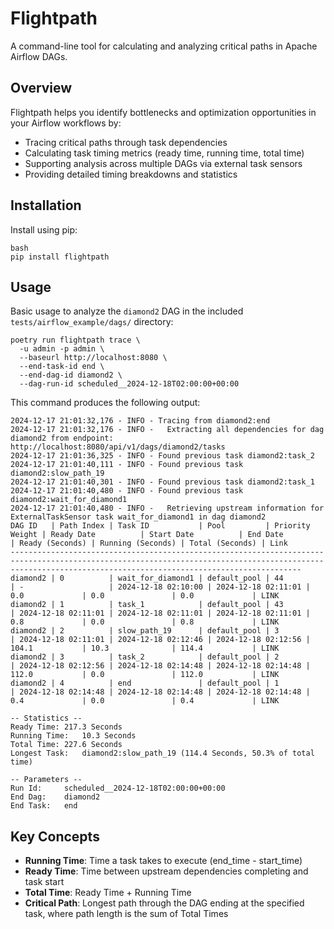 # Flightpath

A command-line tool for calculating and analyzing critical paths in Apache Airflow DAGs.

## Overview

Flightpath helps you identify bottlenecks and optimization opportunities in your Airflow workflows by:
- Tracing critical paths through task dependencies
- Calculating task timing metrics (ready time, running time, total time)
- Supporting analysis across multiple DAGs via external task sensors
- Providing detailed timing breakdowns and statistics

## Installation

Install using pip:
```
bash
pip install flightpath
```


## Usage

Basic usage to analyze the `diamond2` DAG in the included `tests/airflow_example/dags/` directory:
```
poetry run flightpath trace \
  -u admin -p admin \
  --baseurl http://localhost:8080 \
  --end-task-id end \
  --end-dag-id diamond2 \
  --dag-run-id scheduled__2024-12-18T02:00:00+00:00
```

This command produces the following output:
```
2024-12-17 21:01:32,176 - INFO - Tracing from diamond2:end
2024-12-17 21:01:32,176 - INFO -   Extracting all dependencies for dag diamond2 from endpoint: http://localhost:8080/api/v1/dags/diamond2/tasks
2024-12-17 21:01:36,325 - INFO - Found previous task diamond2:task_2
2024-12-17 21:01:40,111 - INFO - Found previous task diamond2:slow_path_19
2024-12-17 21:01:40,301 - INFO - Found previous task diamond2:task_1
2024-12-17 21:01:40,480 - INFO - Found previous task diamond2:wait_for_diamond1
2024-12-17 21:01:40,480 - INFO -   Retrieving upstream information for ExternalTaskSensor task wait_for_diamond1 in dag diamond2
DAG ID   | Path Index | Task ID           | Pool         | Priority Weight | Ready Date          | Start Date          | End Date            | Ready (Seconds) | Running (Seconds) | Total (Seconds) | Link
-------------------------------------------------------------------------------------------------------------------------------------------------------------------------------------------------------------
diamond2 | 0          | wait_for_diamond1 | default_pool | 44              | -                   | 2024-12-18 02:10:00 | 2024-12-18 02:11:01 | 0.0             | 0.0               | 0.0             | LINK
diamond2 | 1          | task_1            | default_pool | 43              | 2024-12-18 02:11:01 | 2024-12-18 02:11:01 | 2024-12-18 02:11:01 | 0.8             | 0.0               | 0.8             | LINK
diamond2 | 2          | slow_path_19      | default_pool | 3               | 2024-12-18 02:11:01 | 2024-12-18 02:12:46 | 2024-12-18 02:12:56 | 104.1           | 10.3              | 114.4           | LINK
diamond2 | 3          | task_2            | default_pool | 2               | 2024-12-18 02:12:56 | 2024-12-18 02:14:48 | 2024-12-18 02:14:48 | 112.0           | 0.0               | 112.0           | LINK
diamond2 | 4          | end               | default_pool | 1               | 2024-12-18 02:14:48 | 2024-12-18 02:14:48 | 2024-12-18 02:14:48 | 0.4             | 0.0               | 0.4             | LINK

-- Statistics --
Ready Time:	217.3 Seconds
Running Time:	10.3 Seconds
Total Time:	227.6 Seconds
Longest Task:	diamond2:slow_path_19 (114.4 Seconds, 50.3% of total time)

-- Parameters --
Run Id:		scheduled__2024-12-18T02:00:00+00:00
End Dag:	diamond2
End Task:	end
```

## Key Concepts

- **Running Time**: Time a task takes to execute (end_time - start_time)
- **Ready Time**: Time between upstream dependencies completing and task start
- **Total Time**: Ready Time + Running Time
- **Critical Path**: Longest path through the DAG ending at the specified task, where path length is the sum of Total Times
